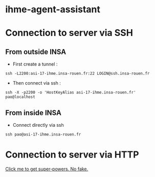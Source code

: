 # ihme-agent-assistant

# Connection to server via SSH

## From outside INSA
  
* First create a tunnel :
    
```ssh -L2200:asi-17-ihme.insa-rouen.fr:22 LOGIN@ssh.insa-rouen.fr```

* Then connect via ssh :

```ssh -X -p2200 -o 'HostKeyAlias asi-17-ihme.insa-rouen.fr' pao@localhost```

## From inside INSA

* Connect directly via ssh

```ssh pao@asi-17-ihme.insa-rouen.fr```

# Connection to server via HTTP

[Click me to get super-powers. No fake.](http://asi-17-ihme.insa-rouen.fr)
